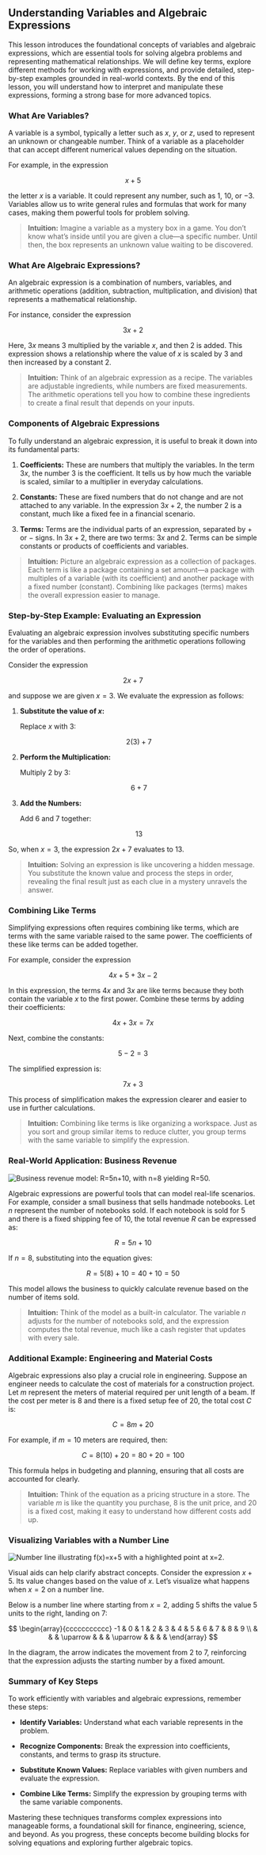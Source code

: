 ## Understanding Variables and Algebraic Expressions

This lesson introduces the foundational concepts of variables and algebraic expressions, which are essential tools for solving algebra problems and representing mathematical relationships. We will define key terms, explore different methods for working with expressions, and provide detailed, step-by-step examples grounded in real-world contexts. By the end of this lesson, you will understand how to interpret and manipulate these expressions, forming a strong base for more advanced topics.

### What Are Variables?

A variable is a symbol, typically a letter such as $x$, $y$, or $z$, used to represent an unknown or changeable number. Think of a variable as a placeholder that can accept different numerical values depending on the situation.

For example, in the expression

$$
x + 5
$$

the letter $x$ is a variable. It could represent any number, such as $1$, $10$, or $-3$. Variables allow us to write general rules and formulas that work for many cases, making them powerful tools for problem solving.

> **Intuition:** Imagine a variable as a mystery box in a game. You don’t know what’s inside until you are given a clue—a specific number. Until then, the box represents an unknown value waiting to be discovered.

### What Are Algebraic Expressions?

An algebraic expression is a combination of numbers, variables, and arithmetic operations (addition, subtraction, multiplication, and division) that represents a mathematical relationship.

For instance, consider the expression

$$
3x + 2
$$

Here, $3x$ means $3$ multiplied by the variable $x$, and then $2$ is added. This expression shows a relationship where the value of $x$ is scaled by $3$ and then increased by a constant $2$.

> **Intuition:** Think of an algebraic expression as a recipe. The variables are adjustable ingredients, while numbers are fixed measurements. The arithmetic operations tell you how to combine these ingredients to create a final result that depends on your inputs.

### Components of Algebraic Expressions

To fully understand an algebraic expression, it is useful to break it down into its fundamental parts:

1. **Coefficients:** These are numbers that multiply the variables. In the term $3x$, the number $3$ is the coefficient. It tells us by how much the variable is scaled, similar to a multiplier in everyday calculations.

2. **Constants:** These are fixed numbers that do not change and are not attached to any variable. In the expression $3x + 2$, the number $2$ is a constant, much like a fixed fee in a financial scenario.

3. **Terms:** Terms are the individual parts of an expression, separated by $+$ or $-$ signs. In $3x + 2$, there are two terms: $3x$ and $2$. Terms can be simple constants or products of coefficients and variables.

> **Intuition:** Picture an algebraic expression as a collection of packages. Each term is like a package containing a set amount—a package with multiples of a variable (with its coefficient) and another package with a fixed number (constant). Combining like packages (terms) makes the overall expression easier to manage.

### Step-by-Step Example: Evaluating an Expression

Evaluating an algebraic expression involves substituting specific numbers for the variables and then performing the arithmetic operations following the order of operations.

Consider the expression

$$
2x + 7
$$

and suppose we are given $x = 3$. We evaluate the expression as follows:

1. **Substitute the value of $x$:**

   Replace $x$ with $3$:

   $$
   2(3) + 7
   $$

2. **Perform the Multiplication:**

   Multiply $2$ by $3$:

   $$
   6 + 7
   $$

3. **Add the Numbers:**

   Add $6$ and $7$ together:

   $$
   13
   $$

So, when $x = 3$, the expression $2x + 7$ evaluates to $13$.

> **Intuition:** Solving an expression is like uncovering a hidden message. You substitute the known value and process the steps in order, revealing the final result just as each clue in a mystery unravels the answer.

### Combining Like Terms

Simplifying expressions often requires combining like terms, which are terms with the same variable raised to the same power. The coefficients of these like terms can be added together.

For example, consider the expression

$$
4x + 5 + 3x - 2
$$

In this expression, the terms $4x$ and $3x$ are like terms because they both contain the variable $x$ to the first power. Combine these terms by adding their coefficients:

$$
4x + 3x = 7x
$$

Next, combine the constants:

$$
5 - 2 = 3
$$

The simplified expression is:

$$
7x + 3
$$

This process of simplification makes the expression clearer and easier to use in further calculations.

> **Intuition:** Combining like terms is like organizing a workspace. Just as you sort and group similar items to reduce clutter, you group terms with the same variable to simplify the expression.

### Real-World Application: Business Revenue

![Business revenue model: $R=5n+10$, with $n=8$ yielding $R=50$.](images/plot_2_01-01-lesson-understanding-variables-and-algebraic-expressions.md.png)

Algebraic expressions are powerful tools that can model real-life scenarios. For example, consider a small business that sells handmade notebooks. Let $n$ represent the number of notebooks sold. If each notebook is sold for $5$ and there is a fixed shipping fee of $10$, the total revenue $R$ can be expressed as:

$$
R = 5n + 10
$$

If $n = 8$, substituting into the equation gives:

$$
R = 5(8) + 10 = 40 + 10 = 50
$$

This model allows the business to quickly calculate revenue based on the number of items sold.

> **Intuition:** Think of the model as a built-in calculator. The variable $n$ adjusts for the number of notebooks sold, and the expression computes the total revenue, much like a cash register that updates with every sale.

### Additional Example: Engineering and Material Costs

Algebraic expressions also play a crucial role in engineering. Suppose an engineer needs to calculate the cost of materials for a construction project. Let $m$ represent the meters of material required per unit length of a beam. If the cost per meter is $8$ and there is a fixed setup fee of $20$, the total cost $C$ is:

$$
C = 8m + 20
$$

For example, if $m = 10$ meters are required, then:

$$
C = 8(10) + 20 = 80 + 20 = 100
$$

This formula helps in budgeting and planning, ensuring that all costs are accounted for clearly.

> **Intuition:** Think of the equation as a pricing structure in a store. The variable $m$ is like the quantity you purchase, $8$ is the unit price, and $20$ is a fixed cost, making it easy to understand how different costs add up.

### Visualizing Variables with a Number Line

![Number line illustrating $f(x)=x+5$ with a highlighted point at $x=2$.](images/plot_1_01-01-lesson-understanding-variables-and-algebraic-expressions.md.png)

Visual aids can help clarify abstract concepts. Consider the expression $x + 5$. Its value changes based on the value of $x$. Let’s visualize what happens when $x = 2$ on a number line.

Below is a number line where starting from $x = 2$, adding $5$ shifts the value 5 units to the right, landing on $7$:

$$
\begin{array}{ccccccccccc}
-1 & 0 & 1 & 2 & 3 & 4 & 5 & 6 & 7 & 8 & 9 \\
 &  &  & \uparrow &  &  & \uparrow &  &  &  &
\end{array}
$$

In the diagram, the arrow indicates the movement from $2$ to $7$, reinforcing that the expression adjusts the starting number by a fixed amount.

### Summary of Key Steps

To work efficiently with variables and algebraic expressions, remember these steps:

- **Identify Variables:** Understand what each variable represents in the problem.

- **Recognize Components:** Break the expression into coefficients, constants, and terms to grasp its structure.

- **Substitute Known Values:** Replace variables with given numbers and evaluate the expression.

- **Combine Like Terms:** Simplify the expression by grouping terms with the same variable components.

Mastering these techniques transforms complex expressions into manageable forms, a foundational skill for finance, engineering, science, and beyond. As you progress, these concepts become building blocks for solving equations and exploring further algebraic topics.